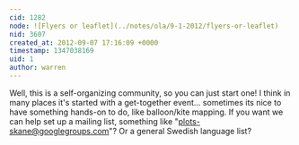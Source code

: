 ```yaml
---
cid: 1282
node: ![Flyers or leaflet](../notes/ola/9-1-2012/flyers-or-leaflet)
nid: 3607
created_at: 2012-09-07 17:16:09 +0000
timestamp: 1347038169
uid: 1
author: warren
---
```


Well, this is a self-organizing community, so you can just start one! I think in many places it's started with a get-together event... sometimes its nice to have something hands-on to do, like balloon/kite mapping. If you want we can help set up a mailing list, something like "plots-skane@googlegroups.com"? Or a general Swedish language list?